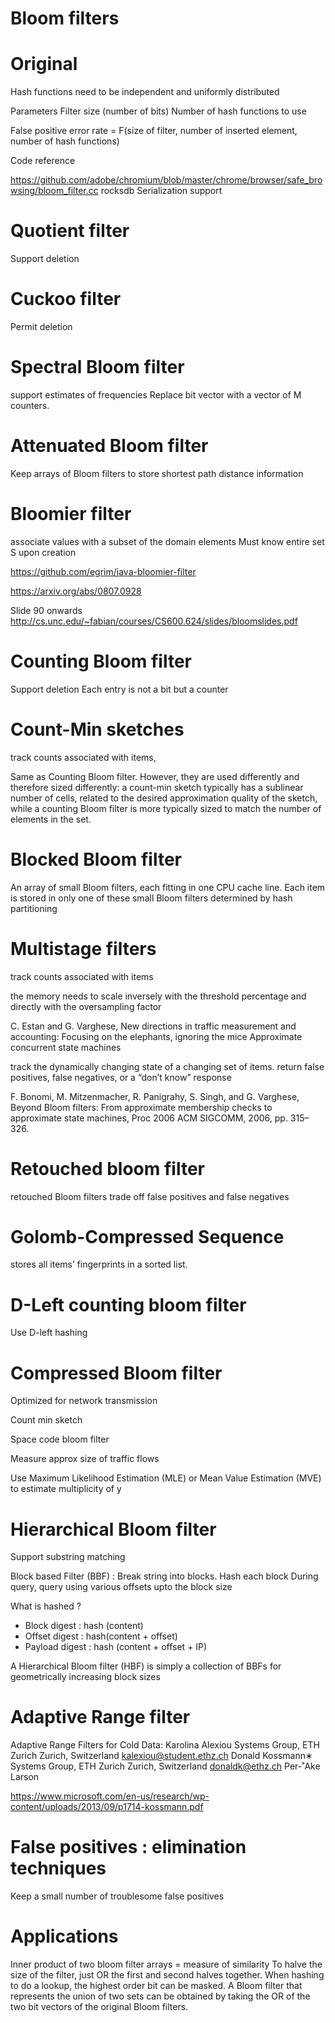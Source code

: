 
# Bloom filters

# Original

Hash functions need to be independent and uniformly distributed

Parameters
Filter size (number of bits)
Number of hash functions to use

False positive error rate = F(size of filter, number of inserted element, number of hash functions)

Code reference

https://github.com/adobe/chromium/blob/master/chrome/browser/safe_browsing/bloom_filter.cc
rocksdb
Serialization support

# Quotient filter

Support deletion

# Cuckoo filter

Permit deletion

# Spectral Bloom filter

support estimates of frequencies
Replace bit vector with a vector of M counters.

# Attenuated Bloom filter

Keep arrays of Bloom filters to store shortest path distance information

# Bloomier filter

associate values with a subset of the domain elements
Must know entire set S upon creation

https://github.com/egrim/java-bloomier-filter

https://arxiv.org/abs/0807.0928

Slide 90 onwards
http://cs.unc.edu/~fabian/courses/CS600.624/slides/bloomslides.pdf

# Counting Bloom filter

Support deletion
Each entry is not a bit but a counter

# Count-Min sketches

track counts associated with items,

Same as Counting Bloom filter.  However, they are used differently and therefore sized differently: a count-min sketch typically has a sublinear number of cells, related to the desired approximation quality of the sketch, while a counting Bloom filter is more typically sized to match the number of elements in the set.


# Blocked Bloom filter


An array of small Bloom filters, each fitting in one CPU cache line. Each item is stored in only one of these small Bloom filters determined by hash partitioning

# Multistage filters 

track counts associated with items

the memory needs to scale inversely with the threshold percentage and directly with the oversampling factor

 C. Estan and G. Varghese, New directions in traffic measurement and accounting: Focusing on the elephants, ignoring the mice
Approximate concurrent state machines 

track the dynamically changing state of a changing set of items.
return false positives, false negatives, or a “don’t know” response


F. Bonomi, M. Mitzenmacher, R. Panigrahy, S. Singh, and G. Varghese, Beyond Bloom filters: From approximate membership checks to approximate state machines, Proc 2006 ACM SIGCOMM, 2006, pp. 315–326.

# Retouched bloom filter

retouched Bloom filters trade off false positives and false negatives

# Golomb-Compressed Sequence 

stores all items’ fingerprints in a sorted list.

# D-Left counting bloom filter

Use D-left hashing

# Compressed Bloom filter

Optimized for network transmission

Count min sketch

Space code bloom filter

Measure approx size of traffic flows

Use Maximum Likelihood Estimation (MLE) or Mean Value Estimation (MVE) to estimate multiplicity of y

# Hierarchical Bloom filter

Support substring matching

Block based Filter (BBF) : Break string into blocks.   Hash each block
During query, query using various offsets upto the block size

What is hashed ?

* Block digest  : hash (content)
* Offset digest : hash(content + offset)
* Payload digest : hash (content + offset + IP)

A Hierarchical Bloom filter (HBF) is simply a collection of BBFs for geometrically increasing block sizes

# Adaptive Range filter

Adaptive Range Filters for Cold Data:
Karolina Alexiou Systems Group, ETH Zurich Zurich, Switzerland kalexiou@student.ethz.ch Donald Kossmann∗ Systems Group, ETH Zurich Zurich, Switzerland donaldk@ethz.ch Per-˚Ake Larson

https://www.microsoft.com/en-us/research/wp-content/uploads/2013/09/p1714-kossmann.pdf

# False positives : elimination techniques

Keep a small number of troublesome false positives

# Applications

Inner product of two bloom filter arrays = measure of similarity
To halve the size of the filter, just OR the first and second halves together. When hashing to do a lookup, the highest order bit can be masked.
A Bloom filter that represents the union of two sets can be obtained by taking the OR of the two bit vectors of the original Bloom filters.




